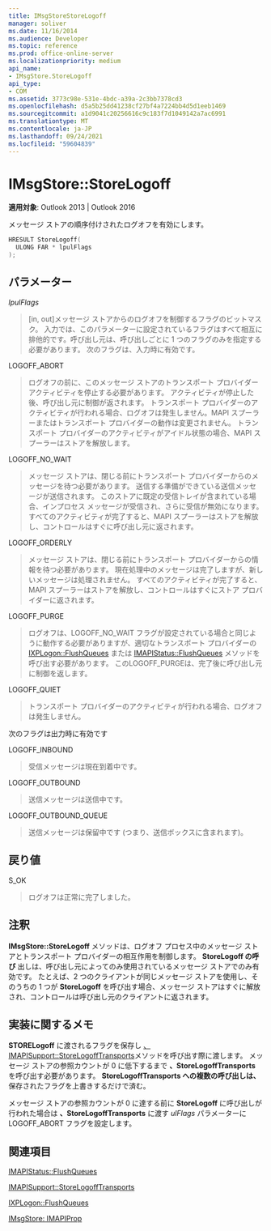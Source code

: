 ```yaml
---
title: IMsgStoreStoreLogoff
manager: soliver
ms.date: 11/16/2014
ms.audience: Developer
ms.topic: reference
ms.prod: office-online-server
ms.localizationpriority: medium
api_name:
- IMsgStore.StoreLogoff
api_type:
- COM
ms.assetid: 3773c98e-531e-4bdc-a39a-2c3bb7378cd3
ms.openlocfilehash: d5a5b25dd41238cf27bf4a7224bb4d5d1eeb1469
ms.sourcegitcommit: a1d9041c20256616c9c183f7d1049142a7ac6991
ms.translationtype: MT
ms.contentlocale: ja-JP
ms.lasthandoff: 09/24/2021
ms.locfileid: "59604839"
---
```

# <a name="imsgstorestorelogoff"></a>IMsgStore::StoreLogoff
  
**適用対象**: Outlook 2013 | Outlook 2016 
  
メッセージ ストアの順序付けされたログオフを有効にします。
  
```cpp
HRESULT StoreLogoff(
  ULONG FAR * lpulFlags
);
```

## <a name="parameters"></a>パラメーター

 _lpulFlags_
  
> [in, out]メッセージ ストアからのログオフを制御するフラグのビットマスク。 入力では、このパラメーターに設定されているフラグはすべて相互に排他的です。呼び出し元は、呼び出しごとに 1 つのフラグのみを指定する必要があります。 次のフラグは、入力時に有効です。
    
LOGOFF_ABORT 
  
> ログオフの前に、このメッセージ ストアのトランスポート プロバイダーアクティビティを停止する必要があります。 アクティビティが停止した後、呼び出し元に制御が返されます。 トランスポート プロバイダーのアクティビティが行われる場合、ログオフは発生しません。MAPI スプーラーまたはトランスポート プロバイダーの動作は変更されません。 トランスポート プロバイダーのアクティビティがアイドル状態の場合、MAPI スプーラーはストアを解放します。 
    
LOGOFF_NO_WAIT 
  
> メッセージ ストアは、閉じる前にトランスポート プロバイダーからのメッセージを待つ必要があります。 送信する準備ができている送信メッセージが送信されます。 このストアに既定の受信トレイが含まれている場合、インプロセス メッセージが受信され、さらに受信が無効になります。 すべてのアクティビティが完了すると、MAPI スプーラーはストアを解放し、コントロールはすぐに呼び出し元に返されます。 
    
LOGOFF_ORDERLY 
  
> メッセージ ストアは、閉じる前にトランスポート プロバイダーからの情報を待つ必要があります。 現在処理中のメッセージは完了しますが、新しいメッセージは処理されません。 すべてのアクティビティが完了すると、MAPI スプーラーはストアを解放し、コントロールはすぐにストア プロバイダーに返されます。 
    
LOGOFF_PURGE 
  
> ログオフは、LOGOFF_NO_WAIT フラグが設定されている場合と同じように動作する必要がありますが、適切なトランスポート プロバイダーの [IXPLogon::FlushQueues](ixplogon-flushqueues.md) または [IMAPIStatus::FlushQueues](imapistatus-flushqueues.md) メソッドを呼び出す必要があります。 このLOGOFF_PURGEは、完了後に呼び出し元に制御を返します。 
    
LOGOFF_QUIET 
  
> トランスポート プロバイダーのアクティビティが行われる場合、ログオフは発生しません。
    
次のフラグは出力時に有効です
    
LOGOFF_INBOUND 
  
> 受信メッセージは現在到着中です。
    
LOGOFF_OUTBOUND 
  
> 送信メッセージは送信中です。
    
LOGOFF_OUTBOUND_QUEUE 
  
> 送信メッセージは保留中です (つまり、送信ボックスに含まれます)。
    
## <a name="return-value"></a>戻り値

S_OK 
  
> ログオフは正常に完了しました。
    
## <a name="remarks"></a>注釈

**IMsgStore::StoreLogoff** メソッドは、ログオフ プロセス中のメッセージ ストアとトランスポート プロバイダーの相互作用を制御します。 **StoreLogoff の呼び** 出しは、呼び出し元によってのみ使用されているメッセージ ストアでのみ有効です。 たとえば、2 つのクライアントが同じメッセージ ストアを使用し、そのうちの 1 つが **StoreLogoff** を呼び出す場合、メッセージ ストアはすぐに解放され、コントロールは呼び出し元のクライアントに返されます。
  
## <a name="notes-to-implementers"></a>実装に関するメモ

**STORELogoff** に渡されるフラグを保存し [、IMAPISupport::StoreLogoffTransports](imapisupport-storelogofftransports.md)メソッドを呼び出す際に渡します。 メッセージ ストアの参照カウントが 0 に低下するまで **、StoreLogoffTransports** を呼び出す必要があります。 **StoreLogoffTransports への複数の呼び出しは、** 保存されたフラグを上書きするだけで済む。 
  
メッセージ ストアの参照カウントが 0 に達する前に **StoreLogoff** に呼び出しが行われた場合は **、StoreLogoffTransports** に渡す _ulFlags_ パラメーターに LOGOFF_ABORT フラグを設定します。
  
## <a name="see-also"></a>関連項目



[IMAPIStatus::FlushQueues](imapistatus-flushqueues.md)
  
[IMAPISupport::StoreLogoffTransports](imapisupport-storelogofftransports.md)
  
[IXPLogon::FlushQueues](ixplogon-flushqueues.md)
  
[IMsgStore: IMAPIProp](imsgstoreimapiprop.md)

